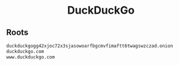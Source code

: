 


<h1 align="center">DuckDuckGo</h1>  


## Roots


```html
duckduckgogg42xjoc72x3sjasowoarfbgcmvfimaftt6twagswzczad.onion
duckduckgo.com
www.duckduckgo.com
```  

<br>
